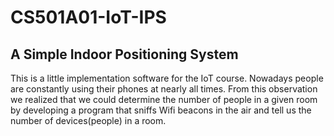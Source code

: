 # CS501A01-IoT-IPS
## A Simple Indoor Positioning System

This is a little implementation software for the IoT course.
Nowadays people are constantly using their phones at nearly all times. From this observation we realized that we could determine the number of people in a given room by developing a program that sniffs Wifi beacons in the air and tell us the number of devices(people) in a room.


